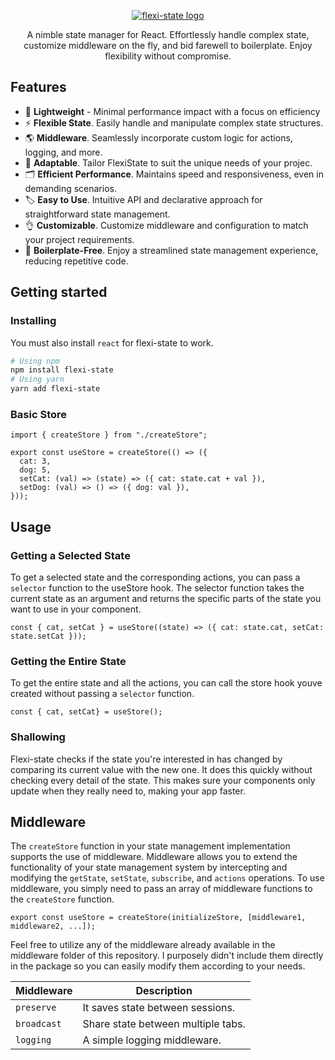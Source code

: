 <div align="center">

<a href="https://gowebly.org" target="_blank"><img  alt="flexi-state logo" src="https://i.ibb.co/JjkD1b5/logonew-removebg-preview-1.png"></a>

<a name="readme-top"></a>

A nimble state manager for React. Effortlessly handle complex state, customize middleware on the fly, and bid farewell to boilerplate. Enjoy flexibility without compromise.

</div>

## Features

* 🔐 **Lightweight** - Minimal performance impact with a focus on efficiency
* ⚡ **Flexible State**. Easily handle and manipulate complex state structures.
* 🌎 **Middleware**. Seamlessly incorporate custom logic for actions, logging, and more.
* 🎨 **Adaptable**. Tailor FlexiState to suit the unique needs of your projec.
* 🗂️ **Efficient Performance**. Maintains speed and responsiveness, even in demanding scenarios.
* 🏷️ **Easy to Use**. Intuitive API and declarative approach for straightforward state management.
* 👌 **Customizable**. Customize middleware and configuration to match your project requirements.
* 🚀 **Boilerplate-Free**. Enjoy a streamlined state management experience, reducing repetitive code.


## Getting started

### Installing 

You must also install `react` for flexi-state to work.

```bash
# Using npm
npm install flexi-state
# Using yarn
yarn add flexi-state
```

### Basic Store

```tsx
import { createStore } from "./createStore";

export const useStore = createStore(() => ({
  cat: 3,
  dog: 5,
  setCat: (val) => (state) => ({ cat: state.cat + val }),
  setDog: (val) => () => ({ dog: val }),
}));

```

## Usage

### Getting a Selected State
To get a selected state and the corresponding actions, you can pass a `selector` function to the useStore hook. The selector function takes the current state as an argument and returns the specific parts of the state you want to use in your component.

```tsx
const { cat, setCat } = useStore((state) => ({ cat: state.cat, setCat: state.setCat }));
```

### Getting the Entire State
To get the entire state and all the actions, you can call the store hook youve created without passing a `selector` function.

```tsx
const { cat, setCat} = useStore();
```
### Shallowing
Flexi-state checks if the state you're interested in has changed by comparing its current value with the new one. It does this quickly without checking every detail of the state. This makes sure your components only update when they really need to, making your app faster.

## Middleware
The `createStore` function in your state management implementation supports the use of middleware. Middleware allows you to extend the functionality of your state management system by intercepting and modifying the `getState`, `setState`, `subscribe`, and `actions` operations.
To use middleware, you simply need to pass an array of middleware functions to the `createStore` function.

```tsx
export const useStore = createStore(initializeStore, [middleware1, middleware2, ...]);
```
Feel free to utilize any of the middleware already available in the middleware folder of this repository. I purposely didn't include them directly in the package so you can easily modify them according to your needs.

 Middleware                                                                                | Description                                         |
| ---------------------------------------------------------------------------------------- | --------------------------------------------------- |
| `preserve`                                                                               | It saves state between sessions.                    |
| `broadcast`                                                                              | Share state between multiple tabs.                  |
| `logging`                                                                                | A simple logging middleware.                        |

